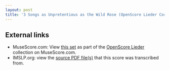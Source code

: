 ```yaml
---
layout: post
title: '3 Songs as Unpretentious as the Wild Rose (OpenScore Lieder Corpus)'
---
```


## External links

- MuseScore.com: View [this set] as part of the [OpenScore Lieder] collection on MuseScore.com.
- IMSLP.org: view the [source PDF file(s)][IMSLP] that this score was transcribed from.

[IMSLP]: https://imslp.org/wiki/Special:ReverseLookup/196066
[this set]: https://musescore.com/openscore-lieder-corpus/sets/5106885
[OpenScore Lieder]: https://musescore.com/openscore-lieder-corpus
